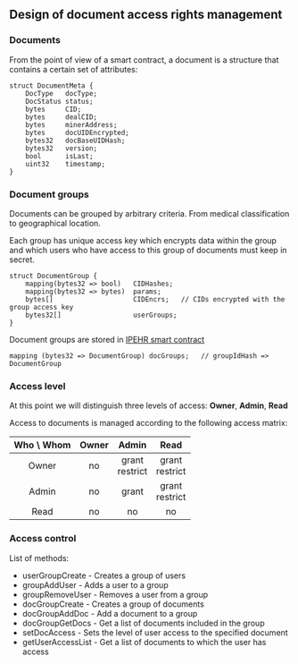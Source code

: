 ## Design of document access rights management

### Documents

From the point of view of a smart contract, a document is a structure that contains a certain set of attributes:

```
struct DocumentMeta {
    DocType   docType;
    DocStatus status;
    bytes     CID;
    bytes     dealCID;
    bytes     minerAddress;
    bytes     docUIDEncrypted;
    bytes32   docBaseUIDHash;
    bytes32   version;
    bool      isLast;
    uint32    timestamp;
}
```

### Document groups

Documents can be grouped by arbitrary criteria. From medical classification to geographical location.

Each group has unique access key which encrypts data within the group and which users who have access to this group of documents must keep in secret.

```
struct DocumentGroup {
    mapping(bytes32 => bool)   CIDHashes;
    mapping(bytes32 => bytes)  params;
    bytes[]                    CIDEncrs;   // CIDs encrypted with the group access key 
    bytes32[]                  userGroups;
}
```

Document groups are stored in [IPEHR smart contract](https://github.com/bsn-si/IPEHR-blockchain-indexes)

```
mapping (bytes32 => DocumentGroup) docGroups;   // groupIdHash => DocumentGroup
```

### Access level

At this point we will distinguish three levels of access: **Owner**, **Admin**, **Read**

Access to documents is managed according to the following access matrix:

|  Who \ Whom  | Owner |       Admin       |       Read        |
|     :---:    | :---: |       :---:       |      :---:        |  
|     Owner    |   no  | grant<br>restrict | grant<br>restrict |
|     Admin    |   no  |        grant      | grant<br>restrict |
|     Read     |   no  |        no         |        no         |

### Access control

List of methods:  

- userGroupCreate - Creates a group of users
- groupAddUser - Adds a user to a group
- groupRemoveUser - Removes a user from a group
- docGroupCreate - Creates a group of documents
- docGroupAddDoc - Add a document to a group
- docGroupGetDocs - Get a list of documents included in the group
- setDocAccess - Sets the level of user access to the specified document
- getUserAccessList - Get a list of documents to which the user has access


